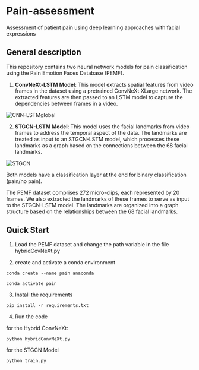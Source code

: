 # Pain-assessment
Assessment of patient pain using deep learning approaches with facial expressions

## General description 

This repository contains two neural network models for pain classification using the Pain Emotion Faces Database (PEMF).

1. __ConvNeXt-LSTM Model__: This model extracts spatial features from video frames in the dataset using a pretrained ConvNeXt XLarge network. The extracted features are then passed to an LSTM model to capture the dependencies between frames in a video.


![CNN-LSTMglobal](https://github.com/user-attachments/assets/4accacf6-742f-4f69-a472-6528123b7291)


2. __STGCN-LSTM Model__: This model uses the facial landmarks from video frames to address the temporal aspect of the data. The landmarks are treated as input to an STGCN-LSTM model, which processes these landmarks as a graph based on the connections between the 68 facial landmarks.

![STGCN](https://github.com/user-attachments/assets/8f6af47f-159c-4daf-8836-ffa5e6669c2f)


Both models have a classification layer at the end for binary classification (pain/no pain).

The PEMF dataset comprises 272 micro-clips, each represented by 20 frames. We also extracted the landmarks of these frames to serve as input to the STGCN-LSTM model. The landmarks are organized into a graph structure based on the relationships between the 68 facial landmarks.

## Quick Start

1. Load the PEMF dataset and change the path variable in the file hybridCovNeXt.py
   
2. create and activate a conda environment

`conda create --name pain anaconda`

`conda activate pain`

3. Install the requirements

`pip install -r requirements.txt`

4. Run the code

for the Hybrid ConvNeXt:

`python hybridConvNeXt.py`

for the STGCN Model

`python train.py`
